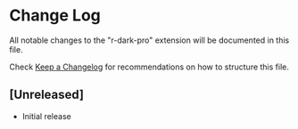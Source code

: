 # Change Log

All notable changes to the "r-dark-pro" extension will be documented in this file.

Check [Keep a Changelog](https://keepachangelog.com/) for recommendations on how to structure this file.

## [Unreleased]

- Initial release
